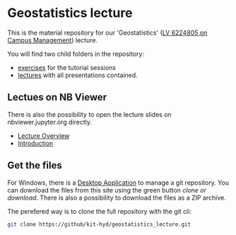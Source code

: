 # Geostatistics lecture

This is the material repository for our 'Geostatistics' ([LV 6224805 on Campus Management](https://campus.studium.kit.edu/ev/2HKQRqFeSTu15TtPGocP-Q/de)) lecture.

You will find two child folders in the repository:

* [exercises](https://github.com/KIT-HYD/geostatistics_lecture/tree/master/exercises) for the tutorial sessions
* [lectures](https://github.com/KIT-HYD/geostatistics_lecture/tree/master/lectures) with all presentations contained.

## Lectues on NB Viewer

There is also the possibility to open the lecture slides on nbviewer.jupyter.org directly. 

* [Lecture Overview](https://nbviewer.jupyter.org/format/slides/github/KIT-HYD/geostatistics_lecture/blob/master/lectures/01_overview.ipynb)
* [Introduction](https://nbviewer.jupyter.org/format/slides/github/KIT-HYD/geostatistics_lecture/blob/master/lectures/02_introduction.ipynb)

## Get the files

For Windows, there is a [Desktop Application](https://desktop.github.com/) to manage a git repository. 
You can download the files from this site using the green button *clone or download*. There is also a
possibility to download the files as a ZIP archive.

The perefered way is to clone the full repository with the git cli:

```bash
git clone https://github/kit-hyd/geostatistics_lecture.git
```
